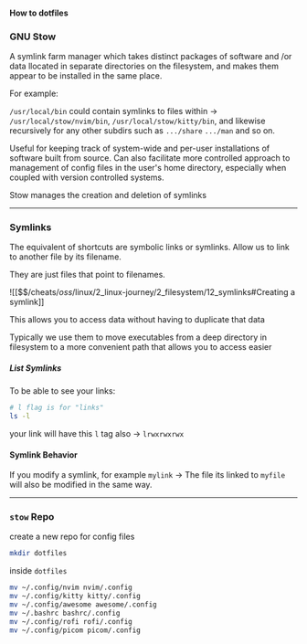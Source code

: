 #### How to dotfiles

### GNU Stow
A symlink farm manager which takes distinct packages of software and /or data llocated in separate directories on the filesystem, and makes them appear to be installed in the same place. 

For example:

`/usr/local/bin` could contain symlinks to files within -> 
`/usr/local/stow/nvim/bin`, `/usr/local/stow/kitty/bin`, 
and likewise recursively for any other subdirs such as `.../share` `.../man` and so on.

Useful for keeping track of system-wide and per-user installations of software built from source.
Can also facilitate more controlled approach to management of config files in the user's home directory, 
especially when coupled with version controlled systems. 


Stow manages the creation and deletion of symlinks

---
### Symlinks

The equivalent of shortcuts are symbolic links or symlinks.
Allow us to link to another file by its filename.

They are just files that point to filenames.

![[$$$/$cheats/$oss/$linux/2_linux-journey/2_filesystem/12_symlinks#Creating a symlink]]

This allows you to access data without having to duplicate that data

Typically we use them to move executables from a deep directory in filesystem
to a more convenient path that allows you to access easier

##### List Symlinks

To be able to see your links:

``` bash
# l flag is for "links"
ls -l
```

your link will have this `l` tag also -> `lrwxrwxrwx` 

#### Symlink Behavior
If you modify a symlink, for example `mylink` ->
The file its linked to `myfile` will also be modified in the same way.

---
### `stow` Repo

create  a new repo for config files

``` bash
mkdir dotfiles
```

inside `dotfiles`

``` bash
mv ~/.config/nvim nvim/.config
mv ~/.config/kitty kitty/.config
mv ~/.config/awesome awesome/.config
mv ~/.bashrc bashrc/.config
mv ~/.config/rofi rofi/.config
mv ~/.config/picom picom/.config

```
